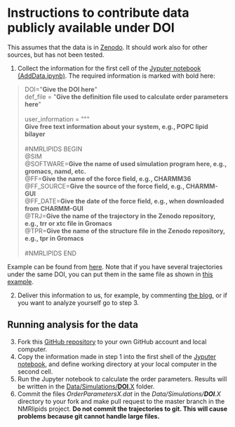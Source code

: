 # Instructions to contribute data publicly available under DOI

This assumes that the data is in [Zenodo](www.zenodo.org).
It should work also for other sources, but has not been tested.

1. Collect the information for the first cell of the [Jyputer notebook (AddData.ipynb)](https://github.com/NMRLipids/NMRlipidsVIpolarizableFFs/blob/master/DataContribtionScripts/AddData.ipynb).
The required information is marked with bold here:

>DOI="**Give the DOI here**" \
>def_file  = "**Give the definition file used to calculate order parameters here**" \
> \
>user_information = """ \
>**Give free text information about your system, e.g., POPC lipid bilayer** \
> \
>#NMRLIPIDS BEGIN \
>@SIM \
>@SOFTWARE=**Give the name of used simulation program here, e.g., gromacs, namd, etc.** \
>@FF=**Give the name of the force field, e.g., CHARMM36** \
>@FF_SOURCE=**Give the source of the force field, e.g., CHARMM-GUI** \
>@FF_DATE=**Give the date of the force field, e.g., when downloaded from CHARMM-GUI** \
>@TRJ=**Give the name of the trajectory in the Zenodo repository, e.g., trr or xtc file in Gromacs** \
>@TPR=**Give the name of the structure file in the Zenodo repository, e.g., tpr in Gromacs** \
> \
>#NMRLIPIDS END

Example can be found from [here](https://github.com/NMRLipids/NMRlipidsVIpolarizableFFs/blob/master/DataContribtionScripts/exampleDATAnamdPOPC.txt). 
Note that if you have several trajectories under the same DOI, you can put them in the same file 
as shown in [this example]().

2. Deliver this information to us, for example, by commenting [the blog](),
or if you want to analyze yourself go to step 3.

## Running analysis for the data

3. Fork this [GitHub repository](https://github.com/NMRLipids/NMRlipidsVIpolarizableFFs) to your own GitHub account and local computer.
4. Copy the information made in step 1 into the first shell of
the [Jyputer notebook](https://github.com/NMRLipids/NMRlipidsVIpolarizableFFs/blob/master/DataContribtionScripts/AddData.ipynb),
and define working directory at your local computer in the second cell.
5. Run the Jupyter notebook to calculate the order parameters. 
Results will be written in the [Data/Simulations/**DOI**.X](https://github.com/NMRLipids/NMRlipidsVIpolarizableFFs/tree/master/Data/Simulations)
folder.
6. Commit the files *OrderParametersX.dat* in the *Data/Simulations/**DOI**.X* directory to your fork
and make pull request to the master branch in the NMRlipids project.
**Do not commit the trajectories to git. This will cause problems because git cannot handle large files.**
